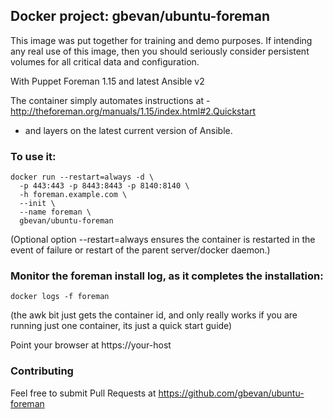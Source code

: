 ## Docker project: gbevan/ubuntu-foreman

This image was put together for training and demo purposes.  If intending any real use of this image, then you
should seriously consider persistent volumes for all critical data and configuration.

With Puppet Foreman 1.15 and latest Ansible v2

The container simply automates instructions at - http://theforeman.org/manuals/1.15/index.html#2.Quickstart
- and layers on the latest current version of Ansible.

### To use it:
```
docker run --restart=always -d \
  -p 443:443 -p 8443:8443 -p 8140:8140 \
  -h foreman.example.com \
  --init \
  --name foreman \
  gbevan/ubuntu-foreman
```

(Optional option --restart=always ensures the container is restarted in the event of failure or restart of the parent server/docker daemon.)

### Monitor the foreman install log, as it completes the installation:
```
docker logs -f foreman
```

(the awk bit just gets the container id, and only really works if you are running just one container, its just a quick start guide)


Point your browser at https://your-host

### Contributing

Feel free to submit Pull Requests at https://github.com/gbevan/ubuntu-foreman
